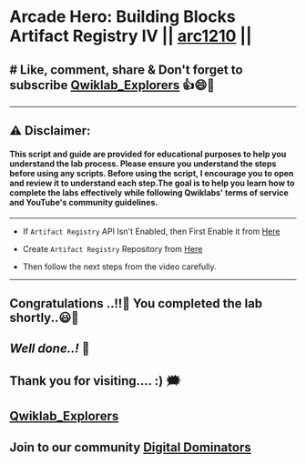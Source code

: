 # Arcade Hero: Building Blocks Artifact Registry IV || [arc1210](https://www.cloudskillsboost.google/focuses/124585?parent=catalog) ||

## # Like, comment, share & Don't forget to subscribe [Qwiklab_Explorers](https://youtube.com/@titashshil?si=RgamNu1dc9jVIbJN) 👍😄🤝

---
## ⚠️ **Disclaimer:**
#### This script and guide are provided for educational purposes to help you understand the lab process. Please ensure you understand the steps before using any scripts. Before using the script, I encourage you to open and review it to understand each step.The goal is to help you learn how to complete the labs effectively while following Qwiklabs' terms of service and YouTube's community guidelines.
---

- If `Artifact Registry` API Isn't Enabled, then First Enable it from [Here](https://console.cloud.google.com/marketplace/product/google/artifactregistry.googleapis.com?q=search&referrer=search&project=)

- Create `Artifact Registry` Repository from [Here](https://console.cloud.google.com/artifacts/create-repo?project=)

- Then follow the next steps from the video carefully.

---

## Congratulations ..!!🎉  You completed the lab shortly..😃💯

## *Well done..!* 👏

## Thank you for visiting.... :) 🗯️

## [Qwiklab_Explorers](https://youtube.com/@titashshil?si=RgamNu1dc9jVIbJN)

## Join to our community [Digital Dominators](https://linktr.ee/digital_dominators)
